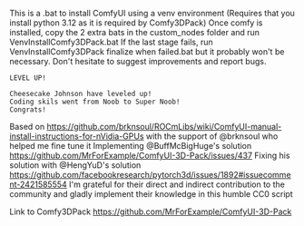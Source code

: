 This is a .bat to install ComfyUI using a venv environment (Requires that you install python 3.12 as it is required by Comfy3DPack) 
Once comfy is installed, copy the 2 extra bats in the custom_nodes folder and run VenvInstallComfy3DPack.bat
If the last stage fails, run VenvInstallComfy3DPack finalize when failed.bat but it probably won't be necessary.
Don't hesitate to suggest improvements and report bugs.

`LEVEL UP!`
```
Cheesecake Johnson have leveled up!
Coding skils went from Noob to Super Noob!
Congrats!
```

Based on https://github.com/brknsoul/ROCmLibs/wiki/ComfyUI-manual-install-instructions-for-nVidia-GPUs with the support of @brknsoul who helped me fine tune it
Implementing @BuffMcBigHuge's solution https://github.com/MrForExample/ComfyUI-3D-Pack/issues/437
Fixing his solution with @HengYuD's solution https://github.com/facebookresearch/pytorch3d/issues/1892#issuecomment-2421585554
I'm grateful for their direct and indirect contribution to the community and gladly implement their knowledge in this humble CC0 script

Link to Comfy3DPack https://github.com/MrForExample/ComfyUI-3D-Pack
